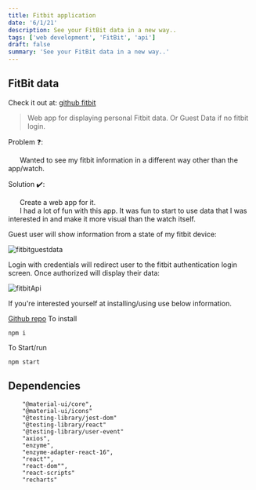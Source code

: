 ```yaml
---
title: Fitbit application
date: '6/1/21'
description: See your FitBit data in a new way..
tags: ['web development', 'FitBit', 'api']
draft: false
summary: 'See your FitBit data in a new way..'
---
```


## FitBit data

Check it out at: [github fitbit](tdnicola.github.io/fitbit_api/)

> Web app for displaying personal Fitbit data. Or Guest Data if no fitbit login.

Problem ❓:  

&nbsp;&nbsp;&nbsp;&nbsp;&nbsp;&nbsp;Wanted to see my fitbit information in a different way other than the app/watch.


Solution ✔️:  

&nbsp;&nbsp;&nbsp;&nbsp;&nbsp;&nbsp;Create a web app for it.  
&nbsp;&nbsp;&nbsp;&nbsp;&nbsp;&nbsp;I had a lot of fun with this app. It was fun to start to use data that I was interested in and make it more visual than the watch itself. 

Guest user will show information from a state of my fitbit device: 

![fitbitguestdata](https://i.ibb.co/3YW0VB4/fitbitapi.png "fitbit guest data picture")

Login with credentials will redirect user to the fitbit authentication login screen. Once authorized will display their data: 

![fitbitApi](https://i.ibb.co/nzv9kzF/fitbitconsent.png "FitbitApi authentication")

If you're interested yourself at installing/using use below information.

[Github repo](https://github.com/tdnicola/Fitbit_api)
To install

```
npm i
```

To Start/run

```
npm start
```

## Dependencies

```
    "@material-ui/core",
    "@material-ui/icons"
    "@testing-library/jest-dom"
    "@testing-library/react"
    "@testing-library/user-event"
    "axios",
    "enzyme",
    "enzyme-adapter-react-16",
    "react"",
    "react-dom"",
    "react-scripts"
    "recharts"
```